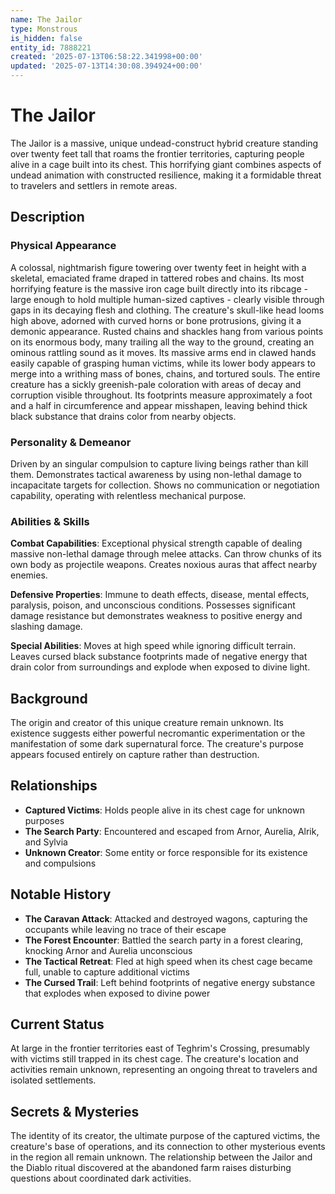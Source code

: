 ```yaml
---
name: The Jailor
type: Monstrous
is_hidden: false
entity_id: 7888221
created: '2025-07-13T06:58:22.341998+00:00'
updated: '2025-07-13T14:30:08.394924+00:00'
---
```


# The Jailor

The Jailor is a massive, unique undead-construct hybrid creature standing over twenty feet tall that roams the frontier territories, capturing people alive in a cage built into its chest. This horrifying giant combines aspects of undead animation with constructed resilience, making it a formidable threat to travelers and settlers in remote areas.

## Description

### Physical Appearance

A colossal, nightmarish figure towering over twenty feet in height with a skeletal, emaciated frame draped in tattered robes and chains. Its most horrifying feature is the massive iron cage built directly into its ribcage - large enough to hold multiple human-sized captives - clearly visible through gaps in its decaying flesh and clothing. The creature's skull-like head looms high above, adorned with curved horns or bone protrusions, giving it a demonic appearance. Rusted chains and shackles hang from various points on its enormous body, many trailing all the way to the ground, creating an ominous rattling sound as it moves. Its massive arms end in clawed hands easily capable of grasping human victims, while its lower body appears to merge into a writhing mass of bones, chains, and tortured souls. The entire creature has a sickly greenish-pale coloration with areas of decay and corruption visible throughout. Its footprints measure approximately a foot and a half in circumference and appear misshapen, leaving behind thick black substance that drains color from nearby objects.

### Personality & Demeanor

Driven by an singular compulsion to capture living beings rather than kill them. Demonstrates tactical awareness by using non-lethal damage to incapacitate targets for collection. Shows no communication or negotiation capability, operating with relentless mechanical purpose.

### Abilities & Skills

**Combat Capabilities**: Exceptional physical strength capable of dealing massive non-lethal damage through melee attacks. Can throw chunks of its own body as projectile weapons. Creates noxious auras that affect nearby enemies.

**Defensive Properties**: Immune to death effects, disease, mental effects, paralysis, poison, and unconscious conditions. Possesses significant damage resistance but demonstrates weakness to positive energy and slashing damage.

**Special Abilities**: Moves at high speed while ignoring difficult terrain. Leaves cursed black substance footprints made of negative energy that drain color from surroundings and explode when exposed to divine light.

## Background

The origin and creator of this unique creature remain unknown. Its existence suggests either powerful necromantic experimentation or the manifestation of some dark supernatural force. The creature's purpose appears focused entirely on capture rather than destruction.

## Relationships

- **Captured Victims**: Holds people alive in its chest cage for unknown purposes
- **The Search Party**: Encountered and escaped from Arnor, Aurelia, Alrik, and Sylvia
- **Unknown Creator**: Some entity or force responsible for its existence and compulsions

## Notable History

- **The Caravan Attack**: Attacked and destroyed wagons, capturing the occupants while leaving no trace of their escape
- **The Forest Encounter**: Battled the search party in a forest clearing, knocking Arnor and Aurelia unconscious
- **The Tactical Retreat**: Fled at high speed when its chest cage became full, unable to capture additional victims
- **The Cursed Trail**: Left behind footprints of negative energy substance that explodes when exposed to divine power

## Current Status

At large in the frontier territories east of Teghrim's Crossing, presumably with victims still trapped in its chest cage. The creature's location and activities remain unknown, representing an ongoing threat to travelers and isolated settlements.

## Secrets & Mysteries

The identity of its creator, the ultimate purpose of the captured victims, the creature's base of operations, and its connection to other mysterious events in the region all remain unknown. The relationship between the Jailor and the Diablo ritual discovered at the abandoned farm raises disturbing questions about coordinated dark activities.